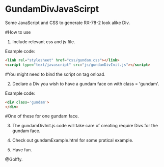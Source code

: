 # GundamDivJavaScirpt
Some JavaScript and CSS to generate RX-78-2 look alike Div.

#How to use

1. Include relevant css and js file.

Example code:
```html
<link rel="stylesheet" href="css/gundam.css"></link>
<script type="text/javascript" src="js/gundamDivInit.js"></script>
```
#You might need to bind the script on <body> tag onload.

2. Declare a Div you wish to have a gundam face on with class = 'gundam'.

Example code:
```html
<div class='gundam'>
</div>
```
#One of these for one gundam face. 

3. The gundamDivInit.js code will take care of creating require Divs for the
gundam face.

4. Check out gundamExample.html for some pratical example.

5. Have fun.

@Golffy.



